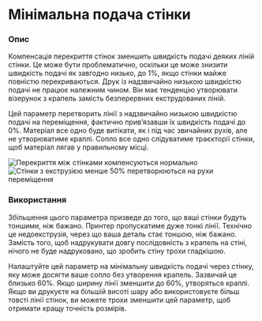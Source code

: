 Мінімальна подача стінки
====

### **Опис**

Компенсація перекриття стінок зменшить швидкість подачі деяких ліній стінки. Це може бути проблематично, оскільки це може знизити швидкість подачі як завгодно низько, до 1%, якщо стінки майже повністю перекриваються. Друк із надзвичайно низькою швидкістю подачі не працює належним чином. Він має тенденцію утворювати візерунок з крапель замість безперервних екструдованих ліній.

Цей параметр перетворить лінії з надзвичайно низькою швидкістю подачі на переміщення, фактично прив’язавши їх швидкість подачі до 0%. Матеріал все одно буде витікати, як і під час звичайних рухів, але не утворюватиме краплі. Сопло все одно слідуватиме траєкторії стінки, щоб матеріал лягав у правильному місці.

![Перекриття між стінками компенсуються нормально](../images/wall_min_flow_0.png)
![Стінки з екструзією менше 50% перетворюються на рухи переміщення](../images/wall_min_flow_50.png)

### **Використання**

Збільшення цього параметра призведе до того, що ваші стінки будуть тоншими, ніж бажано. Принтер пропускатиме дуже тонкі лінії. Технічно це недоекструзія, через що ваша деталь стає тоншою, ніж бажано. Замість того, щоб надрукувати довгу послідовність з крапель на стіні, нічого не буде надруковано, що зробить стіну трохи гладкішою.

Налаштуйте цей параметр на мінімальну швидкість подачі через стінку, яку може досягти ваше сопло без утворення крапель. Зазвичай це близько 60%. Якщо ширину лінії зменшити до 60%, утворяться краплі. Якщо ви друкуєте на більшій висоті шару або використовуєте більш товсті лінії стінок, ви можете трохи зменшити цей параметр, щоб отримати кращу точність розмірів.
